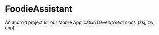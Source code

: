 FoodieAssistant
===============

An android project for our Mobile Application Development class. (zsj, zw, cpp)
